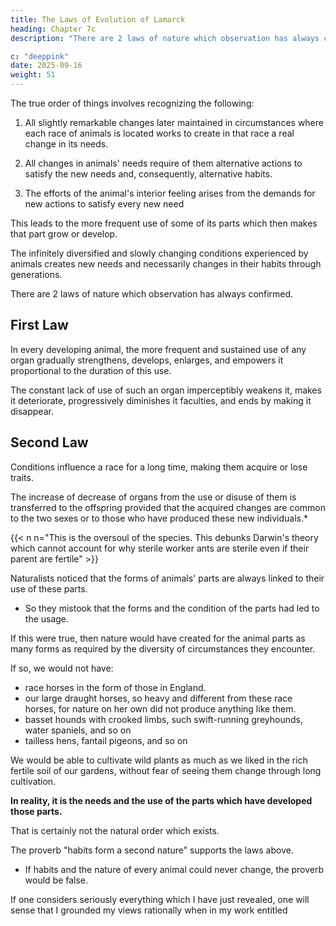```yaml
---
title: The Laws of Evolution of Lamarck
heading: Chapter 7c
description: "There are 2 laws of nature which observation has always confirmed"

c: "deeppink"
date: 2025-09-16
weight: 51
---
```




 <!-- relevant to consider in all this consists in -->
The true order of things involves recognizing the following:

1. All slightly remarkable changes later maintained in circumstances where each race of animals is located works to create in that race a real change in its needs.

2. All changes in animals' needs require of them alternative actions to satisfy the new needs and, consequently, alternative habits.

3. The efforts of the animal's interior feeling arises from the demands for new actions to satisfy every new need 

This leads to the more frequent use of some of its parts which then makes that part grow or develop.

<!--  requires from the animal experiencing that need either the 

  which previously it used less often 

(something which develops and ), or the use of new parts which the needs imperceptibly bring  -->

<!-- Thus, to reach an understanding of the true causes of so many diverse forms and so many different habits, examples of which the known animals manifest to us, we must take into account the fact that  -->

The infinitely diversified and slowly changing conditions experienced by animals creates new needs and necessarily changes in their habits through generations. 

<!-- of each race are successively located have led, in each of them, to  -->

<!-- Now, once this truth, which one cannot contest, is recognized, it will be easy to see how animals have been able to satisfy the new needs and to acquire new habits, if we give some attention to  -->

There are 2 laws of nature which observation has always confirmed.


## First Law

 <!-- which has not exceeded the limit of its development,  -->

In every developing animal, the more frequent and sustained use of any organ gradually strengthens, develops, enlarges, and empowers it proportional to the duration of this use.

The constant lack of use of such an organ imperceptibly weakens it, makes it deteriorate, progressively diminishes it faculties, and ends by making it disappear.


## Second Law

<!-- Everything which nature has made individuals acquire or lose through the influence of  -->

Conditions influence a race for a long time, making them acquire or lose traits.
<!-- things. -->

The increase of decrease of organs from the use or disuse of them is transferred to the offspring provided that the acquired changes are common to the two sexes or to those who have produced these new individuals.*

{{< n n="This is the oversoul of the species. This debunks Darwin's theory which cannot account for why sterile worker ants are sterile even if their parent are fertile" >}}

<!-- Consequently, through the influence of the predominant use of some organ or by the influence of the constant disuse of this organ, 

nature preserves by reproduction in the new individuals arising from them,  -->


<!-- These are the 2 constant truths which cannot be overlooked except by those who have never observed nor followed nature in her work or by those who have let themselves be led into the error which I am going to contest. -->

Naturalists noticed that the forms of animals' parts are always linked to their use of these parts.
- So they mistook that the forms and the condition of the parts had led to the usage. 

If this were true, then nature would have created for the animal parts as many forms as required by the diversity of circumstances they encounter.

If so, we would not have:
- race horses in the form of those in England.
- our large draught horses, so heavy and different from these race horses, for nature on her own did not produce anything like them. 
- basset hounds with crooked limbs, such swift-running greyhounds, water spaniels, and so on
- tailless hens, fantail pigeons, and so on

We would be able to cultivate wild plants as much as we liked in the rich fertile soil of our gardens, without fear of seeing them change through long cultivation.

<!-- There is the mistake.  -->

<!-- For it is easy to demonstrate through observation that, by  -->

**In reality, it is the needs and the use of the parts which have developed those parts.**

<!-- , factors which even produced the parts at a time when they did not exist and which, consequently, gave rise to the condition in which we see them in each animal. -->

<!-- In order for that not to be the case, it would have been necessary for
in which they have to live and that these forms, as well as the circumstances, never change. -->


That is certainly not the natural order which exists. 

<!-- In this matter, for a long time we have had a feeling for what is really the case, because we developed the following sentence, which has become proverbial and universally known:  -->

The proverb "habits form a second nature" supports the laws above.
- If habits and the nature of every animal could never change, the proverb would be false.

 <!-- would not have arisen, and would not have been able to be preserved in the event someone had proposed it. -->

If one considers seriously everything which I have just revealed, one will sense that I grounded my views rationally when in my work entitled
